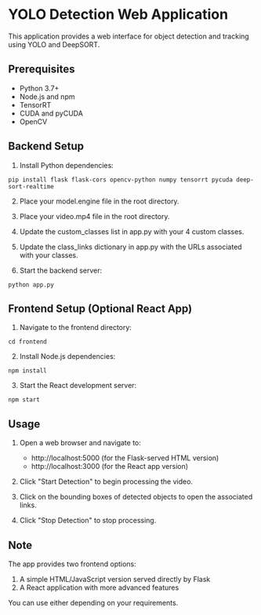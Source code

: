 
# YOLO Detection Web Application

This application provides a web interface for object detection and tracking using YOLO and DeepSORT.

## Prerequisites

- Python 3.7+
- Node.js and npm
- TensorRT
- CUDA and pyCUDA
- OpenCV

## Backend Setup

1. Install Python dependencies:
```
pip install flask flask-cors opencv-python numpy tensorrt pycuda deep-sort-realtime
```

2. Place your model.engine file in the root directory.

3. Place your video.mp4 file in the root directory.

4. Update the custom_classes list in app.py with your 4 custom classes.

5. Update the class_links dictionary in app.py with the URLs associated with your classes.

6. Start the backend server:
```
python app.py
```

## Frontend Setup (Optional React App)

1. Navigate to the frontend directory:
```
cd frontend
```

2. Install Node.js dependencies:
```
npm install
```

3. Start the React development server:
```
npm start
```

## Usage

1. Open a web browser and navigate to:
   - http://localhost:5000 (for the Flask-served HTML version)
   - http://localhost:3000 (for the React app version)

2. Click "Start Detection" to begin processing the video.

3. Click on the bounding boxes of detected objects to open the associated links.

4. Click "Stop Detection" to stop processing.

## Note

The app provides two frontend options:
1. A simple HTML/JavaScript version served directly by Flask
2. A React application with more advanced features

You can use either depending on your requirements.